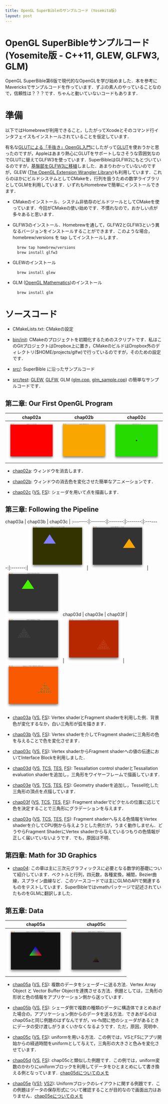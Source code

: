 ```yaml
---
title: OpenGL SuperBibleのサンプルコード (Yosemita版)
layout: post
---
```


# OpenGL SuperBibleサンプルコード (Yosemite版 - C++11, GLEW, GLFW3, GLM)

OpenGL SuperBible第6版で現代的なOpenGLを学び始めました．本を参考にMavericksでサンプルコードを作っています．ずぶの素人のやっていることなので，信頼性は？？？です．ちゃんと動いていないコードもあります．

# 準備

以下ではHomebrewが利用できること，したがってXcodeとそのコマンド行インタフェイスもインストールされていることを仮定しています．

有名な[GLUTによる「手抜き」OpenGL入門](http://www.wakayama-u.ac.jp/~tokoi/opengl/libglut.html)にしたがって[GLUT](https://www.opengl.org/resources/libraries/glut/)を使おうかと思ったのですが，Appleはあまり熱心にGLUTをサポートしなさそうな雰囲気なのでGLUTに替えてGLFW3を使っています．SuperBibleはGLFW2にもとづいているのですが，[基盤部をGLFW3に移植](https://www.evernote.com/l/AAJ-L3QOKsBJl4hyrwkC19tFfm3mFXHfcWU)しました．あまりわかっていないのですが，GLEW ([The OpenGL Extension Wrangler Library](http://glew.sourceforge.net))も利用しています．これらのほかにビルドシステムとしてCMakeを，行列を扱うための数学ライブラリとしてGLMを利用しています．いずれもHomebrewで簡単にインストールできます．

- CMakeのインストール．システム非依存のビルドツールとしてCMakeを使っています．今回がCMakeの使い始めです．不慣れなので，おかしい点が多々あると思います．

- GLFW3のインストール．Homebrewを通して，GLFW2とGLFW3という異なるバージョンをインストールすることができます．このような場合，homebrew/versions を tap してインストールします．

        brew tap homebrew/versions
        brew install glfw3

- GLEWのインストール

        brew install glew

- GLM ([OpenGL Mathematics](http://glm.g-truc.net/0.9.6/index.html))のインストール

        brew install glm

# ソースコード

- CMakeLists.txt: CMakeの設定

- [bin/init](bin/init): CMakeのプロジェクトを初期化するためのスクリプトです．私はこのGitプロジェクトはDropbox上に置き，CMakeのビルドはDropbox外のディレクトリ($HOME/projects/glfw)で行っているのですが，そのための設定です．

- [src/](src/): SuperBible に沿ったサンプルコード

- [src/test](src/test):
  [GLEW](src/test/glew.cpp),
  [GLFW](src/test/glfw.cpp),
  GLM ([glm.cpp](src/test/glm.cpp), [glm_sample.cpp](src/test/glm_sample.cpp))
  の簡単なサンプルコードです．

## 第二章: Our First OpenGL Program

 chap02a | chap02b | chap02c |
:-------:|:-------:|:-------:|
 ![chap02a](img/chap02a.png) | ![chap02b](img/chap02b.png) | ![chap02c](img/chap02c.png)

- [chap02a](src/chap02a.cpp): ウィンドウを消去します．

- [chap02b](src/chap02b.cpp): ウィンドウの消去色を変化させた簡単なアニメーションです．

- [chap02c](src/chap02c.cpp) ([VS](media/shaders/chap02c.vs), [FS](media/shaders/chap02c.fs)): シェーダを用いて点を描画します．

## 第三章: Following the Pipeline

 chap03a | chap03b | chap03c |
:-------:|:-------:|:-------:|:-------:|:-------:|:-------:|
 ![chap03a](img/chap03a.png) | ![chap03b](img/chap03b.png) | ![chap03c](img/chap03c.png)
 chap03d | chap03e | chap03f |
 ![chap03d](img/chap03d.png) | ![chap03e](img/chap03e.png) | ![chap03f](img/chap03f.png)

- [chap03a](src/chap03a.cpp) ([VS](media/shaders/chap03a.vs), [FS](media/shaders/chap03a.fs)): Vertex shaderとFragment shaderを利用した例．背景色が変化するなか，白い三角形が弧を描きます．

- [chap03b](src/chap03b.cpp) ([VS](media/shaders/chap03b.vs), [FS](media/shaders/chap03b.fs)): Vertex shaderを介してFragment shaderに三角形の色を与えることで色を変化させます．

- [chap03c](src/chap03c.cpp) ([VS](media/shaders/chap03c.vs), [FS](media/shaders/chap03c.fs)): Vertex shaderからFragment shaderへの値の伝達においてInterface Blockを利用しました．

- [chap03d](src/chap03d.cpp) ([VS](media/shaders/chap03d.vs), [TCS](media/shaders/chap03d.tcs), [TES](media/shaders/chap03d.tes), [FS](media/shaders/chap03d.fs)): Tessallation control shaderとTessallation evaluation shaderを追加し，三角形をワイヤーフレームで描画しています．

- [chap03e](src/chap03e.cpp) ([VS](media/shaders/chap03e.vs), [TCS](media/shaders/chap03e.tcs), [TES](media/shaders/chap03e.tes), [FS](media/shaders/chap03e.fs)): Geometry shaderを追加し，Tessell化した三角形の頂点を点描しています．

- [chap03f](src/chap03f.cpp) ([VS](media/shaders/chap03f.vs), [TCS](media/shaders/chap03f.tcs), [TES](media/shaders/chap03f.tes), [FS](media/shaders/chap03f.fs)): Fragment shaderでピクセルの位置に応じて色を決定することで三角形にグラデーションを与えます．

- [chap03g](src/chap03g.cpp) ([VS](media/shaders/chap03g.vs), [TCS](media/shaders/chap03g.tcs), [TES](media/shaders/chap03g.tes), [FS](media/shaders/chap03g.fs)): Fragment shaderへ与える色情報をVertex shaderを介してCPU側から与えようとした例だが，うまく動作しません．どうやらFragment ShaderにVertex shaderから与えているつもりの色情報が正しく届いていないようです．でも，原因は不明．

## 第四章: Math for 3D Graphics

- [chap04](src/chap04.cpp): この章は主に三次元グラフィックスに必要となる数学的基礎について紹介しています．ベクトルと行列，四元数，各種変換，補間，Bezier曲線，スプライン曲線など．このソースコードでは主にGLMのAPIで関連するものをテストしています．SuperBibleではvmathパッケージで記述されていたものをGLMに翻訳しました．

## 第五章: Data

 chap05a | chap05c 
:-------:|:-------:
![chap05a](img/chap05a.png) | ![chap05c](img/chap05c.png)

- [chap05a](src/chap05a.cpp) ([VS](media/shaders/chap05a.vs), [FS](media/shaders/chap05a.fs)): 複数のデータをシェーダーに送る方法．Vertex Array Object と Vector Buffer Objectを連携させる方法．例題としては，三角形の形状と色の情報をアプリケーション側から送っています．

- [chap05b](src/chap05b.cpp) ([VS](media/shaders/chap05b.vs), [FS](media/shaders/chap05b.fs)): シェーダ側で複数の種類のデータに構造体でまとめあげた場合の，アプリケーション側からのデータを送る方法．できあがるのはchap05aと同じ例題のはずなんですが，vs-fs間に他のシェーダがあるときにデータの受け渡しがうまくいかなくなるようです．ただ，原因，究明中．

- [chap05c](src/chap05c.cpp) ([VS](media/shaders/chap05c.vs), [FS](media/shaders/chap05c.fs)): uniformを用いる方法．この例では，VSとFSにアプリ開始からの経過時間をuniformとして与えて，三角形の大きさと色みを変化させています．

- [chap05d](src/chap05d.cpp) ([VS](media/shaders/chap05d.vs), [FS](media/shaders/chap05d.fs)): chap05cと類似した例題です．この例では，uniform変数のかわりにuniformブロックを利用してデータをひとまとめにして書き換える例となっています．[chap05dについてのメモ](https://www.evernote.com/l/AAJ-ksv6ZeBGt5-Nkdy-gmA9REVYAKEAjgE)

- [chap05e](src/chap05e.cpp) ([VS1](media/shaders/chap05e1.vs); [VS2](media/shaders/chap05e2.vs)): Uniformブロックのレイアウトに関する例題です．この例題はデータの保存形式について確認することが目的なので画面出力はありません．[chap05eについてのメモ](https://www.evernote.com/l/AAIg2cF646NCvZWxOeN_uEgvfvqUd5lvDVY)
